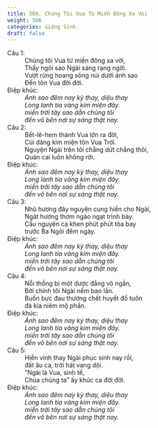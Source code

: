 ```yaml
---
title: 566. Chúng Tôi Vua Từ Miền Đông Xa Vời
weight: 566
categories: Giáng Sinh
draft: false
---
```

<dl><dt>Câu 1:</dt><dd data-verse="1">Chúng tôi Vua từ miền đông xa vời, <br/>Thấy ngôi sao Ngài sáng rạng ngời. <br/>Vượt rừng hoang sông núi dưới ánh sao <br/>Ðến tôn Vua đời đời. </dd><dt>Điệp khúc:</dt><dd data-chorus="1"><em>Ánh sao đêm nay kỳ thay, diệu thay <br/>Long lanh tia vàng kim miện đây. <br/>miền trời tây sao dẫn chúng tôi <br/>đến vô bên nơi sự sáng thật nay. </em></dd><dt>Câu 2:</dt><dd data-verse="2">Bết-lê-hem thành Vua lớn ra đời, <br/>Cúi dâng kim miện tôn Vua Trời. <br/>Nguyện Ngài trên tôi chẳng dứt chẳng thôi, <br/>Quản cai luôn không rời. </dd><dt>Điệp khúc:</dt><dd data-chorus="1"><em>Ánh sao đêm nay kỳ thay, diệu thay <br/>Long lanh tia vàng kim miện đây. <br/>miền trời tây sao dẫn chúng tôi <br/>đến vô bên nơi sự sáng thật nay. </em></dd><dt>Câu 3:</dt><dd data-verse="3">Nhũ hương đây nguyện cung hiến cho Ngài, <br/>Ngát hương thơm ngào ngạt trình bày. <br/>Cầu nguyện ca khen phút phút tỏa bay <br/>trước Ba Ngôi đêm ngày. </dd><dt>Điệp khúc:</dt><dd data-chorus="1"><em>Ánh sao đêm nay kỳ thay, diệu thay <br/>Long lanh tia vàng kim miện đây. <br/>miền trời tây sao dẫn chúng tôi <br/>đến vô bên nơi sự sáng thật nay. </em></dd><dt>Câu 4:</dt><dd data-verse="4">Nỗi thống bi một dược đắng vô ngần, <br/>Bởi chính tôi Ngài nếm bao lần. <br/>Buồn bực đau thương chết huyết đổ tuôn <br/>đá kia niêm mộ phần. </dd><dt>Điệp khúc:</dt><dd data-chorus="1"><em>Ánh sao đêm nay kỳ thay, diệu thay <br/>Long lanh tia vàng kim miện đây. <br/>miền trời tây sao dẫn chúng tôi <br/>đến vô bên nơi sự sáng thật nay. </em></dd><dt>Câu 5:</dt><dd data-verse="5">Hiển vinh thay Ngài phục sinh nay rồi, <br/>đất âu ca, trời hát vang dội. <br/>“Ngài là Vua, sinh tế, <br/>Chúa chúng ta” ấy khúc ca đời đời. </dd><dt>Điệp khúc:</dt><dd data-chorus="1"><em>Ánh sao đêm nay kỳ thay, diệu thay <br/>Long lanh tia vàng kim miện đây. <br/>miền trời tây sao dẫn chúng tôi <br/>đến vô bên nơi sự sáng thật nay. </em></dd></dl>